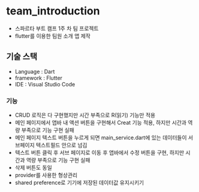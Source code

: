 # team_introduction

* 스파르타 부트 캠프 1주 차 팀 프로젝트
* flutter를 이용한 팀원 소개 앱 제작


## 기술 스택

* Language : Dart
* framework : Flutter
* IDE : Visual Studio Code

### 기능
* CRUD 로직은 다 구현했지만 시간 부족으로 R(읽기) 기능만 적용
* 메인 페이지에서 앱바 내 액션 버튼을 구현해서 Creat 기능 적용, 하지만 시간과 역량 부족으로 기능 구현 실패
* 메인 페이지 텍스트 버튼을 누르게 되면 main_service.dart에 있는 데이터들이 서브페이지 텍스트필드 안으로 넘김
* 텍스트 버튼 클릭 후 서브 페이지로 이동 후 앱바에서 수정 버튼을 구현, 하지만 시간과 역량 부족으로 기능 구현 실패
* 삭제 버튼도 동일
* provider를 사용한 형상관리
* shared preference로 기기에 저장된 데이터값 유지시키기
